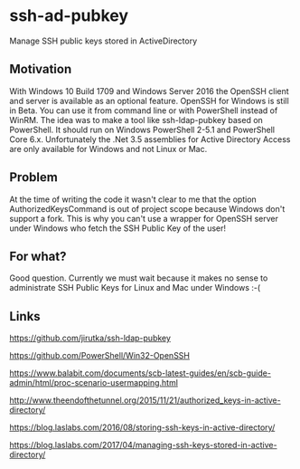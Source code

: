 # ssh-ad-pubkey
Manage SSH public keys stored in ActiveDirectory

## Motivation
With Windows 10 Build 1709 and Windows Server 2016 the  OpenSSH client and server is available as an optional feature. OpenSSH for Windows is still in Beta. You can use it from command line or with PowerShell instead of WinRM. The idea was to make a tool like ssh-ldap-pubkey based on PowerShell. It should run on Windows PowerShell 2-5.1 and PowerShell Core 6.x. Unfortunately the .Net 3.5 assemblies for Active Directory Access are only available for Windows and not Linux or Mac. 

## Problem
At the time of writing the code it wasn't clear to me that the option AuthorizedKeysCommand is out of project scope because Windows don't support a fork. This is why you can't use a wrapper for OpenSSH server under Windows who fetch the SSH Public Key of the user!

## For what?
Good question. Currently we must wait because it makes no sense to administrate SSH Public Keys for Linux and Mac under Windows :-(

## Links
https://github.com/jirutka/ssh-ldap-pubkey

https://github.com/PowerShell/Win32-OpenSSH

https://www.balabit.com/documents/scb-latest-guides/en/scb-guide-admin/html/proc-scenario-usermapping.html

http://www.theendofthetunnel.org/2015/11/21/authorized_keys-in-active-directory/

https://blog.laslabs.com/2016/08/storing-ssh-keys-in-active-directory/

https://blog.laslabs.com/2017/04/managing-ssh-keys-stored-in-active-directory/





